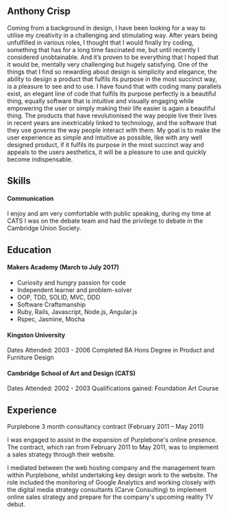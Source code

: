 ## Anthony Crisp

Coming from a background in design, I have been looking for a way to utilise my creativity in a challenging and stimulating way.
After years being unfulfilled in various roles, I thought that I would finally try coding, something that has for a long time fascinated me, but until recently I considered unobtainable.
And it’s proven to be everything that I hoped that it would be, mentally very challenging but hugely satisfying.
One of the things that I find so rewarding about design is simplicity and elegance, the ability to design a product that fulfils its purpose in the most succinct way, is a pleasure to see and to use.
I have found that with coding many parallels exist, an elegant line of code that fulfils its purpose perfectly is a beautiful thing, equally software that is intuitive and visually engaging while empowering the user or simply making their life easier is again a beautiful thing.
The products that have revolutionised the way people live their lives in recent years are inextricably linked to technology, and the software that they use governs the way people interact with them.
My goal is to make the user experience as simple and intuitive as possible, like with any well designed product, if it fulfils its purpose in the most succinct way and appeals to the users aesthetics, it will be a pleasure to use and quickly become indispensable.


## Skills

#### Communication

I enjoy and am very comfortable with public speaking, during my time at CATS I was on the debate team and had the privilege to debate in the Cambridge Union Society.


## Education

#### Makers Academy (March to July 2017)

- Curiosity and hungry passion for code
- Independent learner and problem-solver
- OOP, TDD, SOLID, MVC, DDD
- Software Craftsmanship
- Ruby, Rails, Javascript, Node.js, Angular.js
- Rspec, Jasmine, Mocha

#### Kingston University

Dates Attended: 2003 - 2006
Completed BA Hons Degree in Product and Furniture Design  

#### Cambridge School of Art and Design (CATS)

Dates Attended:  2002 - 2003
Qualifications gained:  Foundation Art Course

## Experience

Purplebone 3 month consultancy contract (February 2011 – May 2011)

I was engaged to assist in the expansion of Purplebone's online presence.  The contract, which ran from February 2011 to May 2011, was to implement a sales strategy through their website.    

I mediated between the web hosting company and the management team within Purplebone, whilst undertaking key design work to the website.  The role included the monitoring of Google Analytics and working closely with the digital media strategy consultants (Carve Consulting) to implement  online sales strategy and prepare for the company's upcoming reality TV debut.
